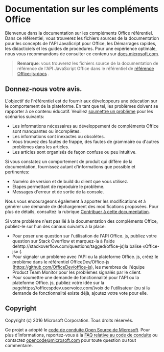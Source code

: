 # <a name="office-add-ins-documentation"></a>Documentation sur les compléments Office

Bienvenue dans la documentation sur les compléments Office référentiel. Dans ce référentiel, vous trouverez les fichiers sources de la documentation pour les concepts de l'API JavaScript pour Office, les Démarrages rapides, les didacticiels et les guides de procédures. Pour une expérience optimale, nous vous recommandons de consulter ce contenu sur [docs.microsoft.com](https://docs.microsoft.com/office/dev/add-ins).

> **Remarque**: vous trouverez les fichiers source de la documentation de référence de l'API JavaScript Office dans le référentiel de [référence Office-js-docs](https://github.com/OfficeDev/office-js-docs-reference) .

## <a name="give-us-your-feedback"></a>Donnez-nous votre avis.

L'objectif de l'référentiel est de fournir aux développeurs une éducation sur le comportement de la plateforme. En tant que tel, les problèmes doivent se rapporter à ce contenu éducatif. Veuillez [soumettre un problème](https://github.com/OfficeDev/office-js-docs-pr/issues) pour les scénarios suivants:

 - Les informations nécessaires au développement de compléments Office sont manquantes ou incomplètes.
 - Les informations sont inexactes ou obsolètes.
 - Vous trouvez des fautes de frappe, des fautes de grammaire ou d'autres problèmes dans les articles.
 - Les articles sont organisés de façon confuse ou peu intuitive.
 
Si vous constatez un comportement de produit qui diffère de la documentation, fournissez autant d'informations que possible et pertinentes:

 - Numéro de version et de build du client que vous utilisez.
 - Étapes permettant de reproduire le problème.
 - Messages d'erreur et de sortie de la console.
 
Nous vous encourageons également à apporter les modifications et à générer une demande de déchargement des modifications proposées. Pour plus de détails, consultez la rubrique [Contribuer à cette documentation](Contributing.md). 

Si votre problème n'est pas lié à la documentation des compléments Office, publiez-le sur l'un des canaux suivants à la place:

 - Pour poser une question sur l'utilisation de l'API Office. js, publiez votre question sur Stack Overflow et marquez-la à l'aide dehttp://stackoverflow.com/questions/tagged/office-js)la balise «Office-js» (.
 - Pour signaler un problème avec l'API ou la plateforme Office. js, créez le problème dans le référentiel OfficeDev/Office-js (https://github.com/OfficeDev/office-js), les membres de l'équipe Product Team Monitor pour les problèmes signalés par le client.
 - Pour soumettre une demande de fonctionnalité pour l'API ou la plateforme Office. js, publiez votre idée sur la pagehttps://officespdev.uservoice.com/)voix de l'utilisateur (ou si la demande de fonctionnalité existe déjà, ajoutez votre vote pour elle.

## <a name="copyright"></a>Copyright

Copyright (c) 2016 Microsoft Corporation. Tous droits réservés.


Ce projet a adopté le [code de conduite Open Source de Microsoft](https://opensource.microsoft.com/codeofconduct/). Pour plus d’informations, reportez-vous à la [FAQ relative au code de conduite](https://opensource.microsoft.com/codeofconduct/faq/) ou contactez [opencode@microsoft.com](mailto:opencode@microsoft.com) pour toute question ou tout commentaire.
